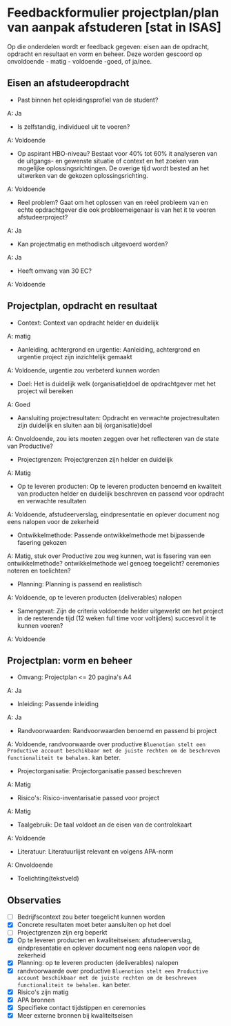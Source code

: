 # Feedbackformulier projectplan/plan van aanpak afstuderen [stat in ISAS]

Op die onderdelen wordt er feedback gegeven: eisen aan de opdracht, opdracht en resultaat en
vorm en beheer. Deze worden gescoord op onvoldoende - matig - voldoende -goed, of ja/nee.

## Eisen an afstudeeropdracht

- Past binnen het opleidingsprofiel van de student?

A: Ja

- Is zelfstandig, individueel uit te voeren?

A: Voldoende

- Op aspirant HBO-niveau? Bestaat voor 40% tot 60% it analyseren van de uitgangs- en gewenste situatie of context en het zoeken van mogelijke oplossingsrichtingen. De overige tijd wordt bested an het uitwerken van de gekozen oplossingsrichting.

A: Voldoende

- Reel problem? Gaat om het oplossen van en reèel probleem van en echte opdrachtgever die ook probleemeigenaar is van het it te voeren afstudeerproject?

A: Ja

- Kan projectmatig en methodisch uitgevoerd worden?

A: Ja

- Heeft omvang van 30 EC?

A: Voldoende

## Projectplan, opdracht en resultaat

- Context: Context van opdracht helder en duidelijk

A: matig

- Aanleiding, achtergrond en urgentie: Aanleiding, achtergrond en urgentie project zijn inzichtelijk gemaakt

A: Voldoende, urgentie zou verbeterd kunnen worden

- Doel: Het is duidelijk welk (organisatie)doel de opdrachtgever met het project wil bereiken

A: Goed

- Aansluiting projectresultaten: Opdracht en verwachte projectresultaten zijn duidelijk en sluiten aan bij (organisatie)doel

A: Onvoldoende, zou iets moeten zeggen over het reflecteren van de state van Productive?

- Projectgrenzen: Projectgrenzen zijn helder en duidelijk

A: Matig

- Op te leveren producten: Op te leveren producten benoemd en kwaliteit van producten helder en duidelijk beschreven en passend voor opdracht en verwachte resultaten

A: Voldoende, afstudeerverslag, eindpresentatie en oplever document nog eens nalopen voor de zekerheid

- Ontwikkelmethode: Passende ontwikkelmethode met bijpassende fasering gekozen

A: Matig, stuk over Productive zou weg kunnen, wat is fasering van een ontwikkelmethode? ontwikkelmethode wel genoeg toegelicht? ceremonies noteren en toelichten?

- Planning: Planning is passend en realistisch

A: Voldoende, op te leveren producten (deliverables) nalopen

- Samengevat: Zijn de criteria voldoende helder uitgewerkt om het project in de resterende tijd (12 weken full time voor voltijders) succesvol it te kunnen voeren?

A: Voldoende

## Projectplan: vorm en beheer

- Omvang: Projectplan <= 20 pagina's A4

A: Ja

- Inleiding: Passende inleiding

A: Ja

- Randvoorwaarden: Randvoorwaarden benoemd en passend bi project

A: Voldoende, randvoorwaarde over productive `Bluenotion stelt een Productive account beschikbaar met de juiste rechten om de beschreven functionaliteit te behalen.` kan beter.

- Projectorganisatie: Projectorganisatie passed beschreven

A: Matig

- Risico's: Risico-inventarisatie passed voor project

A: Matig

- Taalgebruik: De taal voldoet an de eisen van de controlekaart

A: Voldoende

- Literatuur: Literatuurlijst relevant en volgens APA-norm

A: Onvoldoende

- Toelichting(tekstveld)

## Observaties

- [ ] Bedrijfscontext zou beter toegelicht kunnen worden
- [x] Concrete resultaten moet beter aansluiten op het doel
- [ ] Projectgrenzen zijn erg beperkt
- [x] Op te leveren producten en kwaliteitseisen: afstudeerverslag, eindpresentatie en oplever document nog eens nalopen voor de zekerheid
- [x] Planning: op te leveren producten (deliverables) nalopen
- [x] randvoorwaarde over productive `Bluenotion stelt een Productive account beschikbaar met de juiste rechten om de beschreven functionaliteit te behalen.` kan beter.
- [x] Risico's zijn matig
- [x] APA bronnen
- [x] Specifieke contact tijdstippen en ceremonies
- [x] Meer externe bronnen bij kwaliteitseisen
